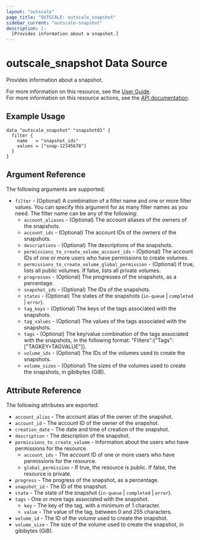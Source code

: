```yaml
---
layout: "outscale"
page_title: "OUTSCALE: outscale_snapshot"
sidebar_current: "outscale-snapshot"
description: |-
  [Provides information about a snapshot.]
---
```


# outscale_snapshot Data Source

Provides information about a snapshot.

For more information on this resource, see the [User Guide](https://docs.outscale.com/en/userguide/About-Snapshots.html).  
For more information on this resource actions, see the [API documentation](https://docs.outscale.com/api#3ds-outscale-api-snapshot).

## Example Usage

```hcl
data "outscale_snapshot" "snapshot01" {
  filter {
    name   = "snapshot_ids"
    values = ["snap-12345678"]
  }
}
```

## Argument Reference

The following arguments are supported:

* `filter` - (Optional) A combination of a filter name and one or more filter values. You can specify this argument for as many filter names as you need. The filter name can be any of the following:
    * `account_aliases` - (Optional) The account aliases of the owners of the snapshots.
    * `account_ids` - (Optional) The account IDs of the owners of the snapshots.
    * `descriptions` - (Optional) The descriptions of the snapshots.
    * `permissions_to_create_volume_account_ids` - (Optional) The account IDs of one or more users who have permissions to create volumes.
    * `permissions_to_create_volume_global_permission` - (Optional) If true, lists all public volumes. If false, lists all private volumes.
    * `progresses` - (Optional) The progresses of the snapshots, as a percentage.
    * `snapshot_ids` - (Optional) The IDs of the snapshots.
    * `states` - (Optional) The states of the snapshots (`in-queue` \| `completed` \| `error`).
    * `tag_keys` - (Optional) The keys of the tags associated with the snapshots.
    * `tag_values` - (Optional) The values of the tags associated with the snapshots.
    * `tags` - (Optional) The key/value combination of the tags associated with the snapshots, in the following format: &quot;Filters&quot;:{&quot;Tags&quot;:[&quot;TAGKEY=TAGVALUE&quot;]}.
    * `volume_ids` - (Optional) The IDs of the volumes used to create the snapshots.
    * `volume_sizes` - (Optional) The sizes of the volumes used to create the snapshots, in gibibytes (GiB).

## Attribute Reference

The following attributes are exported:

* `account_alias` - The account alias of the owner of the snapshot.
* `account_id` - The account ID of the owner of the snapshot.
* `creation_date` - The date and time of creation of the snapshot.
* `description` - The description of the snapshot.
* `permissions_to_create_volume` - Information about the users who have permissions for the resource.
    * `account_ids` - The account ID of one or more users who have permissions for the resource.
    * `global_permission` - If true, the resource is public. If false, the resource is private.
* `progress` - The progress of the snapshot, as a percentage.
* `snapshot_id` - The ID of the snapshot.
* `state` - The state of the snapshot (`in-queue` \| `completed` \| `error`).
* `tags` - One or more tags associated with the snapshot.
    * `key` - The key of the tag, with a minimum of 1 character.
    * `value` - The value of the tag, between 0 and 255 characters.
* `volume_id` - The ID of the volume used to create the snapshot.
* `volume_size` - The size of the volume used to create the snapshot, in gibibytes (GiB).
